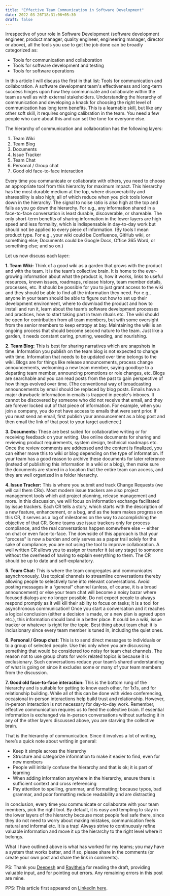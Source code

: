 ```yaml
---
title: "Effective Team Communication in Software Development"
date: 2022-03-26T18:31:06+05:30
draft: false
---
```


Irrespective of your role in Software Development (software development engineer, product manager, quality engineer, engineering manager, director or above), all the tools you use to get the job done can be broadly categorized as:

- Tools for communication and collaboration
- Tools for software development and testing
- Tools for software operations

In this article I will discuss the first in that list: Tools for communication and collaboration. A software development team's effectiveness and long-term success hinges upon how they communicate and collaborate within the team as well as with external stakeholders. Understanding the hierarchy of communication and developing a knack for choosing the right level of communication has long term benefits. This is a learnable skill, but like any other soft skill, it requires ongoing calibration in the team. You need a few people who care about this and can set the tone for everyone else.

The hierarchy of communication and collaboration has the following layers:

1. Team Wiki
2. Team Blog
3. Documents
4. Issue Tracker
5. Team Chat
6. Personal / Group chat
7. Good old face-to-face interaction

Every time you communicate or collaborate with others, you need to choose an appropriate tool from this hierarchy for maximum impact. This hierarchy has the most durable medium at the top, where discoverability and shareability is also high; all of which reduce when you pick tools lower down in the hierarchy. The signal to noise ratio is also high at the top and falls as you go down the hierarchy. For e.g., any information shared in a face-to-face conversation is least durable, discoverable, or shareable. The only short-term benefits of sharing information in the lower layers are high speed and less formality, which is indispensable in day-to-day work but should not be applied to every piece of information. (By tools I mean product type. For e.g., your wiki could be Confluence, GitHub wiki, or something else; Documents could be Google Docs, Office 365 Word, or something else; and so on.)

Let us now discuss each layer:

**1. Team Wiki:** Think of a good wiki as a garden that grows with the product and with the team. It is the team’s collective brain. It is home to the ever-growing information about what the product is, how it works, links to useful resources, known issues, roadmaps, release history, team member details, processes, etc. It should be possible for you to just grant access to the wiki and they should be able to find all the information they need. For e.g., anyone in your team should be able to figure out how to set up their development environment, where to download the product and how to install and run it, learn about the team’s software development processes and practices, how to start taking part in team rituals etc. The wiki should be open for contribution from all team members, but with some oversight from the senior members to keep entropy at bay. Maintaining the wiki is an ongoing process that should become second nature to the team. Just like a garden, it needs constant caring, pruning, weeding, and nourishing.

**2. Team Blog:** This is best for sharing narratives which are snapshots in time. Information you publish on the team blog is not expected to change with time. Information that needs to be updated over time belongs to the wiki. Blogs are for things like release announcements, process change announcements, welcoming a new team member, saying goodbye to a departing team member, announcing promotions or role changes, etc. Blogs are searchable and you can read posts from the past to gain perspective of how things evolved over time. (The conventional way of broadcasting announcements by email should be replaced by blog posts. Emails have a major drawback: information in emails is trapped in people's inboxes. It cannot be discovered by someone who did not receive that email, and they are forever locked out of that piece of information. For example, when you join a company, you do not have access to emails that were sent prior. If you must send an email, first publish your announcement as a blog post and then email the link of that post to your target audience.)

**3. Documents:** These are best suited for collaborative writing or for receiving feedback on your writing. Use online documents for sharing and reviewing product requirements, system design, technical roadmaps etc. Once the review comments are addressed and the content is finalized, you can either move this to wiki or blog depending on the type of information. If your team has a good reason to archive these documents for later reference (instead of publishing this information in a wiki or a blog), then make sure the documents are stored in a location that the entire team can access, and they are well organized in a folder hierarchy.

**4. Issue Tracker:** This is where you submit and track Change Requests (we will call them CRs). Most modern issue trackers are also project management tools which aid project planning, release management and more. In this discussion, we will focus on information exchange facilitated by issue trackers. Each CR tells a story, which starts with the description of a new feature, enhancement, or a bug, and as the team makes progress on this CR, it serves as a log of milestones on the way to accomplishing the objective of that CR. Some teams use issue trackers only for process compliance, and the real conversations happen somewhere else -- either on chat or even face-to-face. The downside of this approach is that your "process" is now a burden and only serves as a paper trail solely for the sake of compliance; you are not using the tool to improve collaboration. A well written CR allows you to assign or transfer it (at any stage) to someone without the overhead of having to explain everything to them. The CR should be up to date and self-explanatory.

**5. Team Chat:** This is where the team congregates and communicates asynchronously. Use topical channels to streamline conversations thereby allowing people to selectively tune into relevant conversations. Avoid posting messages in a “general” channel (unless, of course, it is a broad announcement) or else your team chat will become a noisy bazar where focused dialogs are no longer possible. Do not expect people to always respond promptly as it will kill their ability to focus on tasks; it is a tool for asynchronous communication! Once you start a conversation and it reaches a logical conclusion (either a decision is made, or a new plan is agreed upon etc.), this information should land in a better place. It could be a wiki, issue tracker or whatever is right for the topic. Best thing about team chat: it is inclusionary since every team member is tuned in, including the quiet ones.

**6. Personal / Group chat:** This is to send direct messages to individuals or to a group of selected people. Use this only when you are discussing something that would be considered too noisy for team chat channels. The reason not to use group chats for work related topics is because it is exclusionary. Such conversations reduce your team’s shared understanding of what is going on since it excludes some or many of your team members from the discussion.

**7. Good old face-to-face interaction:** This is the bottom rung of the hierarchy and is suitable for getting to know each other, for 1x1s, and for relationship building. While all of this can be done with video conferencing, occasional in-person interactions help build trust and relationship. However, in-person interaction is not necessary for day-to-day work. Remember, effective communication requires us to feed the collective brain. If essential information is exchanged via in-person conversations without surfacing it in any of the other layers discussed above, you are starving the collective brain.

That is the hierarchy of communication. Since it involves a lot of writing, here’s a quick note about writing in general:

- Keep it simple across the hierarchy
- Structure and categorize information to make it easier to find, even for new members
- People will initially confuse the hierarchy and that is ok; it is part of learning
- When adding information anywhere in the hierarchy, ensure there is sufficient context and cross referencing
- Pay attention to spelling, grammar, and formatting; because typos, bad grammar, and poor formatting reduce readability and are distracting

In conclusion, every time you communicate or collaborate with your team members, pick the right tool. By default, it is easy and tempting to stay in the lower layers of the hierarchy because most people feel safe there, since they do not need to worry about making mistakes, communication feels natural and informal etc. It is a trap! Always strive to continuously refine valuable information and move it up the hierarchy to the right level where it belongs.

What I have outlined above is what has worked for my teams; you may have a system that works better, and if so, please share in the comments (or create your own post and share the link in comments).

PS: Thank you [Deepesh][1] and [Ravitheja][2] for reading the draft, providing valuable input, and for pointing out errors. Any remaining errors in this post are mine.

PPS: This article first appeared on [LinkedIn here][3].

[1]: https://www.linkedin.com/in/deepeshpurswani/
[2]: https://www.linkedin.com/in/ravitheja-bandari-6abb794a/
[3]: https://www.linkedin.com/pulse/effective-team-communication-software-development-tapan-karecha/


